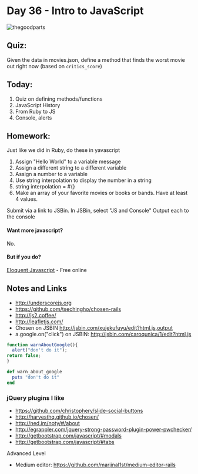 Day 36 - Intro to JavaScript
===============

![thegoodparts](assets/goodparts.png)


Quiz:
----

Given the data in movies.json, define a method that finds the worst movie out right
now (based on `critics_score`)


Today:
-----

1. Quiz on defining methods/functions
2. JavaScript History
3. From Ruby to JS
4. Console, alerts


Homework:
--------

Just like we did in Ruby, do these in yavascript

1. Assign "Hello World" to a variable message
1. Assign a different string to a different variable
1. Assign a number to a variable
1. Use string interpolation to display the number in a string
1. string interpolation = #{}
1. Make an array of your favorite movies or books or bands.  Have at least 4 values.

Submit via a link to JSBin. In JSBin, select "JS and Console" Output each to the console

#### Want more javascript?

No.

#### But if you do?

[Eloquent Javascript](http://eloquentjavascript.net/) - Free online


## Notes and Links

* http://underscorejs.org
* https://github.com/tsechingho/chosen-rails
* http://js2.coffee/
* http://leafletjs.com/
* Chosen on JSBIN http://jsbin.com/xujekufuyu/edit?html,js,output
* a.google.on("click") on JSBIN: http://jsbin.com/caroqunica/1/edit?html,js


```js
function warnAboutGoogle(){
  alert("don't do it");
return false;
}
```

```ruby
def warn_about_google
  puts "don't do it"
end
```


### jQuery plugins I like

* https://github.com/christophery/slide-social-buttons
* http://harvesthq.github.io/chosen/
* http://ned.im/noty/#/about
* http://egrappler.com/jquery-strong-password-plugin-power-pwchecker/
* http://getbootstrap.com/javascript/#modals
* http://getbootstrap.com/javascript/#tabs

Advanced Level
* Medium editor: https://github.com/marjinal1st/medium-editor-rails
